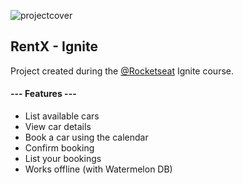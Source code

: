   ![projectcover](https://i.ibb.co/dWwTKMz/Capa-2.png)
  
  ## RentX - Ignite
  Project created during the [@Rocketseat](https://www.rocketseat.com.br/) Ignite course.
  
  #### --- Features ---
  - List available cars
  - View car details
  - Book a car using the calendar
  - Confirm booking
  - List your bookings
  - Works offline (with Watermelon DB)
